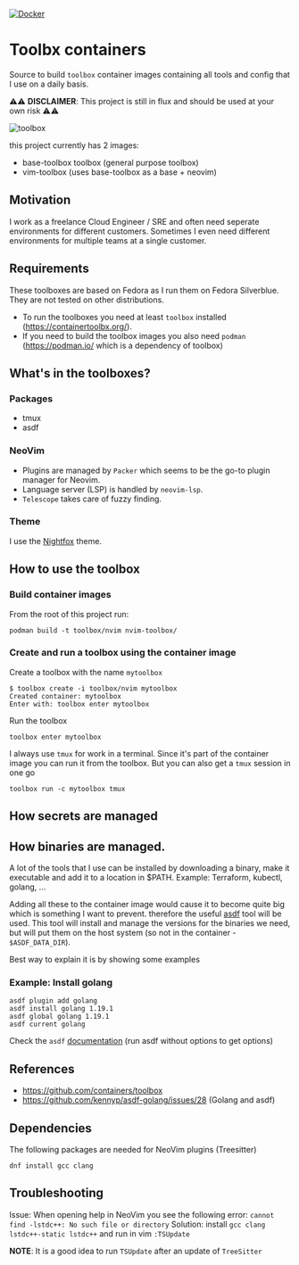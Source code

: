 [![Docker](https://github.com/vincentvdk/toolbx-containers/actions/workflows/container-publish.yml/badge.svg)](https://github.com/vincentvdk/toolbx-containers/actions/workflows/container-publish.yml)

# Toolbx containers
Source to build `toolbox` container images containing all tools and config that I use on a daily basis.

⚠️⚠️ __DISCLAIMER__: This project is still in flux and should be used at your own risk ⚠️⚠️

![toolbox](https://w7.pngwing.com/pngs/844/934/png-transparent-car-icon-toolbox-miscellaneous-brown-text-thumbnail.png)

this project currently has 2 images:

- base-toolbox toolbox (general purpose toolbox)
- vim-toolbox (uses base-toolbox as a base + neovim)

## Motivation
I work as a freelance Cloud Engineer / SRE and often need seperate environments
for different customers. Sometimes I even need different environments for
multiple teams at a single customer.

## Requirements
These toolboxes are based on Fedora as I run them on Fedora Silverblue. They are not tested on
other distributions.

- To run the toolboxes you need at least `toolbox` installed (https://containertoolbx.org/).
- If you need to build the toolbox images you also need `podman` (https://podman.io/ which is a dependency of toolbox) 

## What's in the toolboxes?
### Packages
- tmux
- asdf

### NeoVim
- Plugins are managed by `Packer` which seems to be the go-to plugin manager for Neovim.
- Language server (LSP) is handled by `neovim-lsp`.
- `Telescope` takes care of fuzzy finding.

### Theme
I use the [Nightfox](https://github.com/EdenEast/nightfox.nvim) theme.

## How to use the toolbox
### Build container images
From the root of this project run:
```
podman build -t toolbox/nvim nvim-toolbox/
```

### Create and run a toolbox using the container image
Create a toolbox with the name `mytoolbox`
```
$ toolbox create -i toolbox/nvim mytoolbox
Created container: mytoolbox
Enter with: toolbox enter mytoolbox
```

Run the toolbox
```
toolbox enter mytoolbox
```

I always use `tmux` for work in a terminal. Since it's part of the container
image you can run it from the toolbox. But you can also get a `tmux` session in one go

```
toolbox run -c mytoolbox tmux
```


## How secrets are managed
<TBD>


## How binaries are managed.
A lot of the tools that I use can be installed by downloading a binary, make it
executable and add it to a location in $PATH. Example: Terraform, kubectl,
golang, ...

Adding all these to the container image would cause it to become quite big
which is something I want to prevent. therefore the useful
[asdf]([https://github.com/asdf-vm/asdf) tool will be used. This tool will
install and manage the versions for the binaries we need, but will put them on
the host system (so not in the container - `$ASDF_DATA_DIR`).

Best way to explain it is by showing some examples

### Example: Install golang
```
asdf plugin add golang
asdf install golang 1.19.1
asdf global golang 1.19.1
asdf current golang
```
Check the `asdf` [documentation](https://asdf-vm.com/guide/getting-started.html) (run asdf without options to get options)


## References
- https://github.com/containers/toolbox
- https://github.com/kennyp/asdf-golang/issues/28 (Golang and asdf)

## Dependencies
The following packages are needed for NeoVim plugins (Treesitter)

```
dnf install gcc clang
```

## Troubleshooting
Issue: When opening help in NeoVim you see the following error: `cannot find -lstdc++: No such file or directory`
Solution: install `gcc clang lstdc++-static lstdc++` and run in vim `:TSUpdate`

__NOTE__: It is a good idea to run `TSUpdate` after an update of `TreeSitter`
